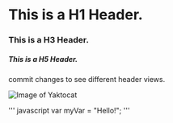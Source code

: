 # This is a H1 Header.
### This is a H3 Header.
##### This is a H5 Header.

commit changes to see different header views.

![Image of Yaktocat](https://octodex.github.com/images/yaktocat.png)

''' javascript
var myVar = "Hello!";
'''
